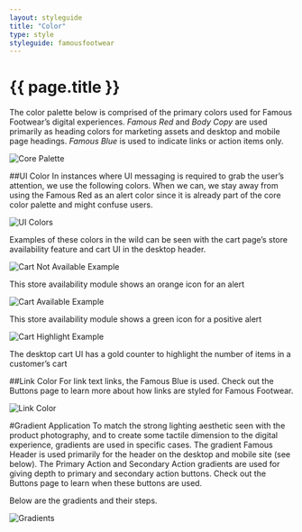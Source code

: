 ```yaml
---
layout: styleguide
title: "Color"
type: style
styleguide: famousfootwear
---
```


# {{ page.title }}
The color palette below is comprised of the primary colors used for Famous Footwear’s digital experiences. *Famous Red* and *Body Copy* are used primarily as heading colors for marketing assets and desktop and mobile page headings. *Famous Blue* is used to indicate links or action items only.

![Core Palette](../../../assets/famousfootwear/images/style-color-core.png "Core Palette")


##UI Color
In instances where UI messaging is required to grab the user’s attention, we use the following colors. When we can, we stay away from using the Famous Red as an alert color since it is already part of the core color palette and might confuse users.

![UI Colors](../../../assets/famousfootwear/images/style-color-ui.png "UI Colors")

Examples of these colors in the wild can be seen with the cart page’s store availability feature and cart UI in the desktop header.


![Cart Not Available Example](../../../assets/famousfootwear/images/style-color-cart-not-available.png "Cart Not Available Example")

This store availability module shows an orange icon for an alert



![Cart Available Example](../../../assets/famousfootwear/images/style-color-cart-available.png "Cart Available Example")

This store availability module shows a green icon for a positive alert



![Cart Highlight Example](../../../assets/famousfootwear/images/style-color-cart-highlight.png "Cart Highlight Example")

The desktop cart UI has a gold counter to highlight the number of items in a customer’s cart



##Link Color
For link text links, the Famous Blue is used. Check out the Buttons page to learn more about how links are styled for Famous Footwear.

![Link Color](../../../assets/famousfootwear/images/style-color-link-color.png "Link Color")


#Gradient Application
To match the strong lighting aesthetic seen with the product photography, and to create some tactile dimension to the digital experience, gradients are used in specific cases. The gradient Famous Header is used primarily for the header on the desktop and mobile site (see below). The Primary Action and Secondary Action gradients are used for giving depth to primary and secondary action buttons. Check out the Buttons page to learn when these buttons are used.

Below are the gradients and their steps.

![Gradients](../../../assets/famousfootwear/images/style-color-gradient.png "Gradients")